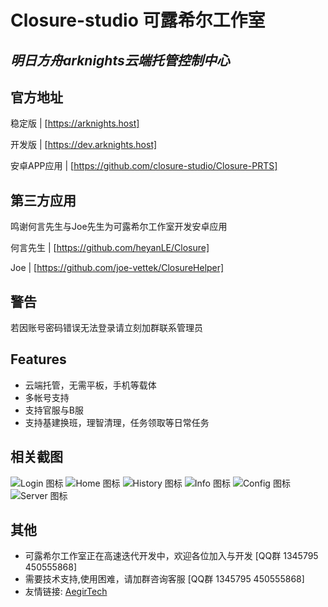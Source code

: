 # Closure-studio 可露希尔工作室
## _明日方舟arknights云端托管控制中心_

## 官方地址
 稳定版 | [https://arknights.host]
 
 开发版 | [https://dev.arknights.host]
 
 安卓APP应用 | [https://github.com/closure-studio/Closure-PRTS]
 
## 第三方应用

 鸣谢何言先生与Joe先生为可露希尔工作室开发安卓应用
 
 何言先生 | [https://github.com/heyanLE/Closure]
 
 Joe     | [https://github.com/joe-vettek/ClosureHelper]
 
## 警告
 若因账号密码错误无法登录请立刻加群联系管理员
 
## Features

- 云端托管，无需平板，手机等载体
- 多帐号支持
- 支持官服与B服
- 支持基建换班，理智清理，任务领取等日常任务

## 相关截图

![Login 图标](https://github.com/closure-studio/ReadMe/blob/main/Login.png "Login")
![Home 图标](https://github.com/closure-studio/ReadMe/blob/main/Home.jpg "Home")
![History 图标](https://github.com/closure-studio/ReadMe/blob/main/History.png "History")
![Info 图标](https://github.com/closure-studio/ReadMe/blob/main/Info.jpg "Info")
![Config 图标](https://github.com/closure-studio/ReadMe/blob/main/Config.jpg "Config")
![Server 图标](https://github.com/closure-studio/ReadMe/blob/main/Server.png "Server")
## 其他
 - 可露希尔工作室正在高速迭代开发中，欢迎各位加入与开发 [QQ群 1345795 450555868]
 - 需要技术支持,使用困难，请加群咨询客服 [QQ群 1345795 450555868]
 - 友情链接: [AegirTech](https://github.com/AegirTech)
